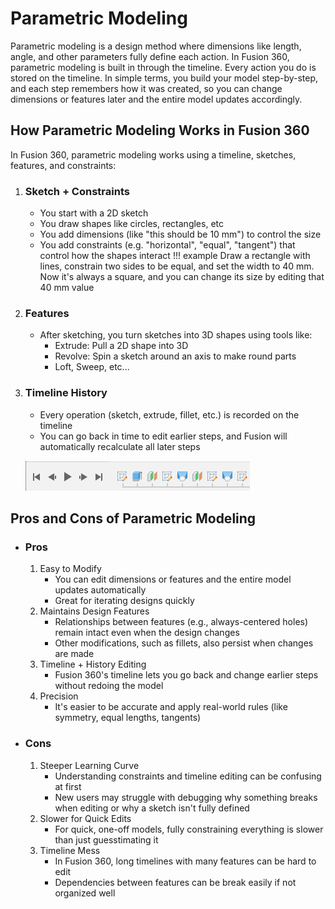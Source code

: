 # Parametric Modeling

Parametric modeling is a design method where dimensions like length, angle, and other parameters fully define each action. In Fusion 360, parametric modeling is built in through the timeline. Every action you do is stored on the timeline. In simple terms, you build your model step-by-step, and each step remembers how it was created, so you can change dimensions or features later and the entire model updates accordingly.

## How Parametric Modeling Works in Fusion 360
In Fusion 360, parametric modeling works using a timeline, sketches, features, and constraints:

1. ### Sketch + Constraints
    * You start with a 2D sketch
    * You draw shapes like circles, rectangles, etc
    * You add dimensions (like "this should be 10 mm") to control the size
    * You add constraints (e.g. "horizontal", "equal", "tangent") that control how the shapes interact 
    !!! example
        Draw a rectangle with lines, constrain two sides to be equal, and set the width to 40 mm. Now it's always a square, and you can change its size by editing that 40 mm value
2. ### Features
    * After sketching, you turn sketches into 3D shapes using tools like:
        * Extrude: Pull a 2D shape into 3D
        * Revolve: Spin a sketch around an axis to make round parts
        * Loft, Sweep, etc...
3. ### Timeline History
    * Every operation (sketch, extrude, fillet, etc.) is recorded on the timeline
    * You can go back in time to edit earlier steps, and Fusion will automatically recalculate all later steps

    ![Git Command List Menu](../assets/fusion360/timeline.png)

## Pros and Cons of Parametric Modeling

- ### Pros
    1. Easy to Modify
        * You can edit dimensions or features and the entire model updates automatically
        * Great for iterating designs quickly
    2. Maintains Design Features
        * Relationships between features (e.g., always-centered holes) remain intact even when the design changes
        * Other modifications, such as fillets, also persist when changes are made
    3. Timeline + History Editing
        * Fusion 360's timeline lets you go back and change earlier steps without redoing the model
    4. Precision
        * It's easier to be accurate and apply real-world rules (like symmetry, equal lengths, tangents)
- ### Cons
    1. Steeper Learning Curve
        * Understanding constraints and timeline editing can be confusing at first
        * New users may struggle with debugging why something breaks when editing or why a sketch isn't fully defined
    2. Slower for Quick Edits
        * For quick, one-off models, fully constraining everything is slower than just guesstimating it
    3. Timeline Mess
        * In Fusion 360, long timelines with many features can be hard to edit
        * Dependencies between features can be break easily if not organized well
